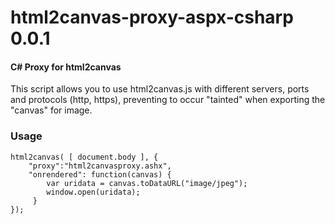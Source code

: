 html2canvas-proxy-aspx-csharp 0.0.1
=====================

#### C# Proxy for html2canvas ####

This script allows you to use html2canvas.js with different servers, ports and protocols (http, https), preventing to occur "tainted" when exporting the "canvas" for image.

### Usage ###

    html2canvas( [ document.body ], {
        "proxy":"html2canvasproxy.ashx",
        "onrendered": function(canvas) {
            var uridata = canvas.toDataURL("image/jpeg");
            window.open(uridata);
         }
    });
